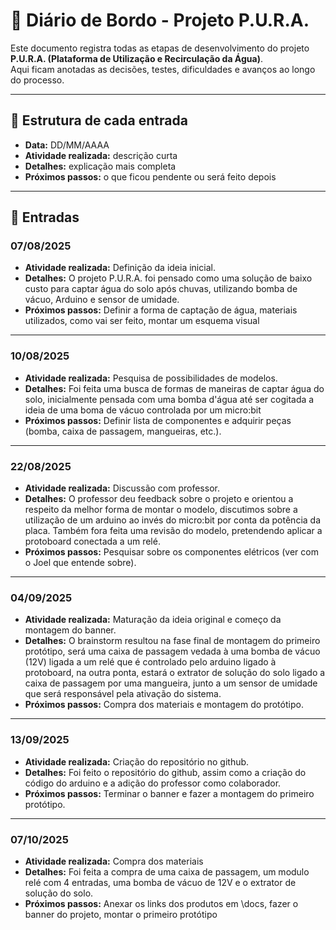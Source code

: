 # 📓 Diário de Bordo - Projeto P.U.R.A.

Este documento registra todas as etapas de desenvolvimento do projeto **P.U.R.A. (Plataforma de Utilização e Recirculação da Água)**.  
Aqui ficam anotadas as decisões, testes, dificuldades e avanços ao longo do processo.

---

## 📅 Estrutura de cada entrada
- **Data:** DD/MM/AAAA  
- **Atividade realizada:** descrição curta  
- **Detalhes:** explicação mais completa  
- **Próximos passos:** o que ficou pendente ou será feito depois  

---

## 🔖 Entradas

### 07/08/2025
- **Atividade realizada:** Definição da ideia inicial.  
- **Detalhes:** O projeto P.U.R.A. foi pensado como uma solução de baixo custo para captar água do solo após chuvas, utilizando bomba de vácuo, Arduino e sensor de umidade.  
- **Próximos passos:** Definir a forma de captação de água, materiais utilizados, como vai ser feito, montar um esquema visual

---

### 10/08/2025
- **Atividade realizada:** Pesquisa de possibilidades de modelos. 
- **Detalhes:** Foi feita uma busca de formas de maneiras de captar água do solo, inicialmente pensada com uma bomba d'água até ser cogitada a ideia de uma boma de vácuo controlada por um micro:bit
- **Próximos passos:** Definir lista de componentes e adquirir peças (bomba, caixa de passagem, mangueiras, etc.).

---

### 22/08/2025
- **Atividade realizada:** Discussão com professor.  
- **Detalhes:** O professor deu feedback sobre o projeto e orientou a respeito da melhor forma de montar o modelo, discutimos sobre a utilização de um arduino ao invés do micro:bit por conta da potência da placa. Também fora feita uma revisão do modelo, pretendendo aplicar a protoboard conectada a um relé.  
- **Próximos passos:** Pesquisar sobre os componentes elétricos (ver com o Joel que entende sobre).

---

### 04/09/2025
- **Atividade realizada:** Maturação da ideia original e começo da montagem do banner.
- **Detalhes:** O brainstorm resultou na fase final de montagem do primeiro protótipo, será uma caixa de passagem vedada à uma bomba de vácuo (12V) ligada a um relé que é controlado pelo arduino ligado à protoboard, na outra ponta, estará o extrator de solução do solo ligado a caixa de passagem por uma mangueira, junto a um sensor de umidade que será responsável pela ativação do sistema.
- **Próximos passos:** Compra dos materiais e montagem do protótipo.

---

### 13/09/2025
- **Atividade realizada:** Criação do repositório no github.
- **Detalhes:** Foi feito o repositório do github, assim como a criação do código do arduino e a adição do professor como colaborador.
- **Próximos passos:** Terminar o banner e fazer a montagem do primeiro protótipo.

---

### 07/10/2025
- **Atividade realizada:** Compra dos materiais
- **Detalhes:** Foi feita a compra de uma caixa de passagem, um modulo relé com 4 entradas, uma bomba de vácuo de 12V e o extrator de solução do solo.
- **Próximos passos:** Anexar os links dos produtos em \docs, fazer o banner do projeto, montar o primeiro protótipo
